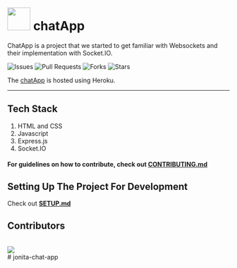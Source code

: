 # <img src="https://raw.githubusercontent.com/osBins/chatApp/main/public/img/favicon.ico" width="52"> chatApp

ChatApp is a project that we started to get familiar with Websockets and their implementation with Socket.IO.


![Issues](https://img.shields.io/github/issues/osBins/chatApp?&color=brightgreen&style=flat-square)
![Pull Requests](https://img.shields.io/github/issues-pr/osBins/chatApp?color=brightgreen&style=flat-square)
![Forks](https://img.shields.io/github/forks/osBins/chatApp?&style=flat-square)
![Stars](https://img.shields.io/github/stars/osBins/chatApp?&style=flat-square)

The [chatApp](https://chatapp-420.herokuapp.com) is hosted using Heroku.

---
## Tech Stack
1. HTML and CSS
2. Javascript
3. Express.js
4. Socket.IO

#### For guidelines on how to contribute, check out [CONTRIBUTING.md](https://github.com/osBins/chatApp/blob/main/CONTRIBUTING.md) 

## Setting Up The Project For Development
Check out [**SETUP.md**](./SETUP.md)

## Contributors
<br>
<a href="https://github.com/osBins/chatApp/graphs/contributors">
  <img src="https://contrib.rocks/image?repo=osBins/chatApp" />
</a>
<br>
#   j o n i t a - c h a t - a p p  
 